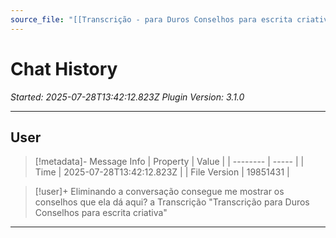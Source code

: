 ```yaml
---
source_file: "[[Transcrição - para Duros Conselhos para escrita criativa]]"
---
```

# Chat History
*Started: 2025-07-28T13:42:12.823Z*
*Plugin Version: 3.1.0*

---

## User

> [!metadata]- Message Info
> | Property | Value |
> | -------- | ----- |
> | Time | 2025-07-28T13:42:12.823Z |
> | File Version | 19851431 |

> [!user]+
> Eliminando a conversação consegue  me mostrar os conselhos que ela dá aqui?
> a Transcrição &quot;Transcrição para Duros Conselhos para escrita criativa&quot;

--- 